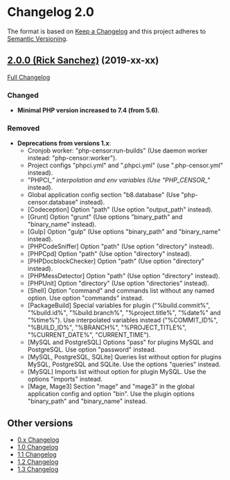Changelog 2.0
=============

The format is based on [Keep a Changelog](http://keepachangelog.com/en/1.0.0/) and this project adheres to 
[Semantic Versioning](http://semver.org/spec/v2.0.0.html).


## [2.0.0 (Rick Sanchez)](https://github.com/php-censor/php-censor/tree/2.0.0) (2019-xx-xx)

[Full Changelog](https://github.com/php-censor/php-censor/compare/1.3.0...2.0.0)

### Changed

- **Minimal PHP version increased to 7.4 (from 5.6)**.

### Removed

- **Deprecations from versions 1.x**:
    - Cronjob worker: "php-censor:run-builds" (Use daemon worker instead: "php-censor:worker").
    - Project configs "phpci.yml" and ".phpci.yml" (use ".php-censor.yml" instead).
    - "PHPCI_*" interpolation and env variables (Use "PHP_CENSOR_*" instead).
    - Global application config section "b8.database" (Use "php-censor.database" instead).
    - [Codeception] Option "path" (Use option "output_path" instead).
    - [Grunt] Option "grunt" (Use options "binary_path" and "binary_name" instead).
    - [Gulp] Option "gulp" (Use options "binary_path" and "binary_name" instead).
    - [PHPCodeSniffer] Option "path" (Use option "directory" instead).
    - [PHPCpd] Option "path" (Use option "directory" instead).
    - [PHPDocblockChecker] Option "path" (Use option "directory" instead).
    - [PHPMessDetector] Option "path" (Use option "directory" instead).
    - [PHPUnit] Option "directory" (Use option "directories" instead).
    - [Shell] Option "command" and commands list without any named option. Use option "commands" instead.
    - [PackageBuild] Special variables for plugin ("%build.commit%", "%build.id%", "%build.branch%", "%project.title%", "%date%" and "%time%"). Use interpolated variables instead ("%COMMIT_ID%", "%BUILD_ID%", "%BRANCH%", "%PROJECT_TITLE%", "%CURRENT_DATE%", "CURRENT_TIME").
    - [MySQL and PostgreSQL] Options "pass" for plugins MySQL and PostgreSQL. Use option "password" instead.
    - [MySQL, PostgreSQL, SQLite] Queries list without option for plugins MySQL, PostgreSQL and SQLite. Use the options "queries" instead.
    - [MySQL] Imports list without option for plugin MySQL. Use the options "imports" instead.
    - [Mage, Mage3] Section "mage" and "mage3" in the global application config and option "bin". Use the plugin options "binary_path" and "binary_name" instead.


## Other versions

- [0.x Changelog](/docs/CHANGELOG_0.x.md)
- [1.0 Changelog](/docs/CHANGELOG_1.0.md)
- [1.1 Changelog](/docs/CHANGELOG_1.1.md)
- [1.2 Changelog](/docs/CHANGELOG_1.2.md)
- [1.3 Changelog](/docs/CHANGELOG_1.3.md)
